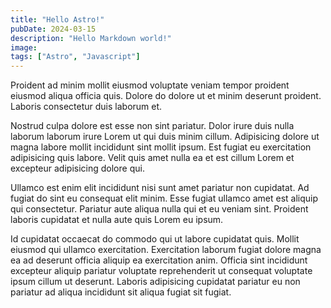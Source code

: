 ```yaml
---
title: "Hello Astro!"
pubDate: 2024-03-15
description: "Hello Markdown world!"
image:
tags: ["Astro", "Javascript"]
---
```


Proident ad minim mollit eiusmod voluptate veniam tempor proident eiusmod aliqua officia quis. Dolore do dolore ut et minim deserunt proident. Laboris consectetur duis laborum et.

Nostrud culpa dolore est esse non sint pariatur. Dolor irure duis nulla laborum laborum irure Lorem ut qui duis minim cillum. Adipisicing dolore ut magna labore mollit incididunt sint mollit ipsum. Est fugiat eu exercitation adipisicing quis labore. Velit quis amet nulla ea et est cillum Lorem et excepteur adipisicing dolore qui.

Ullamco est enim elit incididunt nisi sunt amet pariatur non cupidatat. Ad fugiat do sint eu consequat elit minim. Esse fugiat ullamco amet est aliquip qui consectetur. Pariatur aute aliqua nulla qui et eu veniam sint. Proident laboris cupidatat et nulla aute quis Lorem eu ipsum.

Id cupidatat occaecat do commodo qui ut labore cupidatat quis. Mollit eiusmod qui ullamco exercitation. Exercitation laborum fugiat dolore magna ea ad deserunt officia aliquip ea exercitation anim. Officia sint incididunt excepteur aliquip pariatur voluptate reprehenderit ut consequat voluptate ipsum cillum ut deserunt. Laboris adipisicing cupidatat pariatur eu non pariatur ad aliqua incididunt sit aliqua fugiat sit fugiat.